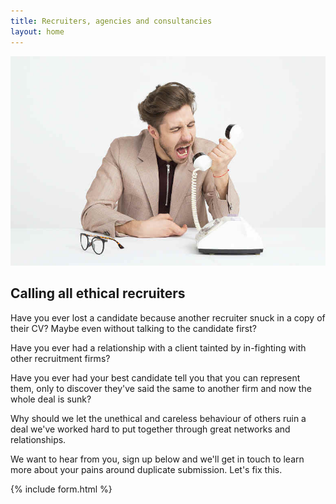 ```yaml
---
title: Recruiters, agencies and consultancies
layout: home
---
```


![](../images/icons8-team-r-enAOPw8Rs-unsplash.jpg)

## Calling all ethical recruiters

Have you ever lost a candidate because another recruiter snuck in a copy of their CV? Maybe even without talking to the candidate first?

Have you ever had a relationship with a client tainted by in-fighting with other recruitment firms?

Have you ever had your best candidate tell you that you can represent them, only to discover they've said the same to another firm and now the whole deal is sunk?

Why should we let the unethical and careless behaviour of others ruin a deal we've worked hard to put together through great networks and relationships.

We want to hear from you, sign up below and we'll get in touch to learn more about your pains around duplicate submission. Let's fix this.

{% include form.html %}
